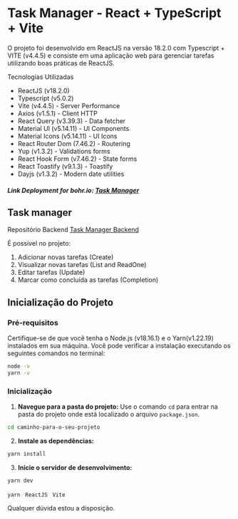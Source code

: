 # Task Manager - React + TypeScript + Vite

O projeto foi desenvolvido em ReactJS na versão 18.2.0 com Typescript + VITE (v4.4.5) e consiste em uma aplicação web para gerenciar tarefas utilizando boas práticas de ReactJS.

Tecnologias Utilizadas
* ReactJS (v18.2.0)
* Typescript (v5.0.2)
* Vite (v4.4.5) - Server Performance
* Axios (v1.5.1) - Client HTTP
* React Query (v3.39.3) - Data fetcher
* Material UI (v5.14.11) - UI Components
* Material Icons (v5.14.11) - UI Icons
* React Router Dom (7.46.2) - Routering 
* Yup (v1.3.2) - Validations forms
* React Hook Form (v7.46.2) - State forms
* React Toastify (v9.1.3) - Toastify 
* Dayjs (v1.3.2) - Modern date utilities


##### Link Deployment for bohr.io: [Task Manager](https://github.com/RafaelCardoso11/backend-task-manager-nestJS)

## Task manager

Repositório Backend
[Task Manager Backend](https://github.com/RafaelCardoso11/backend-task-manager-nestJS)

É possível no projeto:
1) Adicionar novas tarefas (Create)
2) Visualizar novas tarefas (List and ReadOne)
3) Editar tarefas (Update)
4) Marcar como concluída as tarefas (Completion)


## Inicialização do Projeto

### Pré-requisitos

Certifique-se de que você tenha o Node.js (v18.16.1) e o Yarn(v1.22.19) instalados em sua máquina. Você pode verificar a instalação executando os seguintes comandos no terminal:

```bash
node -v 
yarn -v
```

### Inicialização
1. **Navegue para a pasta do projeto:** Use o comando `cd` para entrar na pasta do projeto onde está localizado o arquivo `package.json`.

```bash
cd caminho-para-o-seu-projeto
```
2. **Instale as dependências:**
```bash
yarn install
```
3. **Inicie o servidor de desenvolvimento:**
```bash
yarn dev
```

``yarn ``
``ReactJS ``
``Vite``

Qualquer dúvida estou a disposição.

